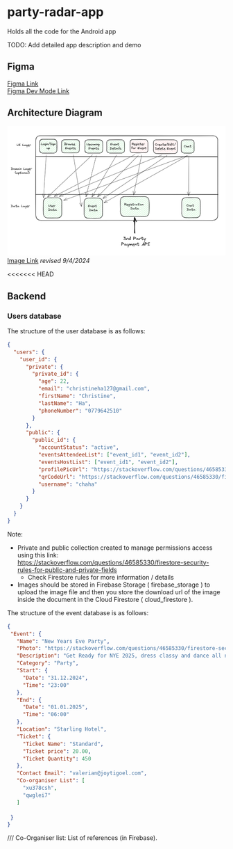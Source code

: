 # party-radar-app
Holds all the code for the Android app

TODO: Add detailed app description and demo

## Figma
[Figma Link](https://www.figma.com/file/yCDFrt0sOYFhXlYlWp8sZT/Party-Radar-App?type=design&node-id=0%3A1&mode=design&t=XbCBmVxvjFARZu1n-1)  
[Figma Dev Mode Link](https://www.figma.com/file/yCDFrt0sOYFhXlYlWp8sZT/Party-Radar-App?type=design&node-id=0%3A1&mode=dev&t=XbCBmVxvjFARZu1n-1)

## Architecture Diagram
![architecture diagram](images/architecture-diagram.png)
[Image Link](https://excalidraw.com/#json=1c_DrTFZCSGprCvJNBYHn,B0sXrISCY8YdKgiTqy9xDA)
_revised 9/4/2024_

<<<<<<< HEAD
## Backend
### Users database
The structure of the user database is as follows:
```json
{
  "users": {
    "user_id": {
      "private": {
        "private_id": {
          "age": 22,
          "email": "christineha127@gmail.com",
          "firstName": "Christine",
          "lastName": "Ha",
          "phoneNumber": "0779642510"
        }
      },
      "public": {
        "public_id": {
          "accountStatus": "active",
          "eventsAttendeeList": ["event_id1", "event_id2"],
          "eventsHostList": ["event_id1", "event_id2"],
          "profilePicUrl": "https://stackoverflow.com/questions/46585330/firestore-security-rules-for-public-and-private-fields",
          "qrCodeUrl": "https://stackoverflow.com/questions/46585330/firestore-security-rules-for-public-and-private-fields",
          "username": "chaha"
        }
      }
    }
  }
}
```
Note:
- Private and public collection created to manage permissions access using this link: https://stackoverflow.com/questions/46585330/firestore-security-rules-for-public-and-private-fields
    - Check Firestore rules for more information / details
- Images should be stored in Firebase Storage ( firebase_storage ) to upload the image file and then you store the download url of the image inside the document in the Cloud Firestore ( cloud_firestore ).


The structure of the event database is as follows:
 ```json
{
  "Event": {
    "Name": "New Years Eve Party",
    "Photo": "https://stackoverflow.com/questions/46585330/firestore-security-rules-for-public-and-private-fields",
    "Description": "Get Ready for NYE 2025, dress classy and dance all night",
    "Category": "Party",
    "Start": {
      "Date": "31.12.2024",
      "Time": "23:00"
    },
    "End": {
      "Date": "01.01.2025",
      "Time": "06:00"
    },
    "Location": "Starling Hotel",
    "Ticket": {
      "Ticket Name": "Standard",
      "Ticket price": 20.00,
      "Ticket Quantity": 450
    },
    "Contact Email": "valerian@joytigoel.com",
    "Co-organiser List": [
      "xu378csh",
      "qwglei7"
    ] 
    
  }
}
```
/// Co-Organiser list: List of references (in Firebase).  
       
         
